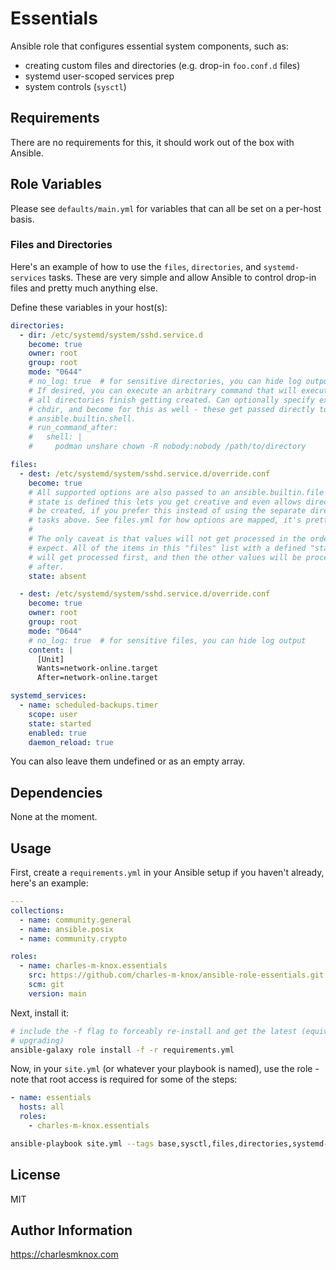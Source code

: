 # Essentials

Ansible role that configures essential system components, such as:

- creating custom files and directories (e.g. drop-in `foo.conf.d` files)
- systemd user-scoped services prep
- system controls (`sysctl`)

## Requirements

There are no requirements for this, it should work out of the box with Ansible.

## Role Variables

Please see `defaults/main.yml` for variables that can all be set on a per-host
basis.

### Files and Directories

Here's an example of how to use the `files`, `directories`, and
`systemd-services` tasks. These are very simple and allow Ansible to control
drop-in files and pretty much anything else.

Define these variables in your host(s):

```yaml
directories:
  - dir: /etc/systemd/system/sshd.service.d
    become: true
    owner: root
    group: root
    mode: "0644"
    # no_log: true  # for sensitive directories, you can hide log output
    # If desired, you can execute an arbitrary command that will execute after
    # all directories finish getting created. Can optionally specify executable,
    # chdir, and become for this as well - these get passed directly to
    # ansible.builtin.shell.
    # run_command_after:
    #   shell: |
    #     podman unshare chown -R nobody:nobody /path/to/directory

files:
  - dest: /etc/systemd/system/sshd.service.d/override.conf
    become: true
    # All supported options are also passed to an ansible.builtin.file task if
    # state is defined this lets you get creative and even allows directories to
    # be created, if you prefer this instead of using the separate directories
    # tasks above. See files.yml for how options are mapped, it's pretty simple.
    #
    # The only caveat is that values will not get processed in the order you
    # expect. All of the items in this "files" list with a defined "state" value
    # will get processed first, and then the other values will be processed
    # after.
    state: absent

  - dest: /etc/systemd/system/sshd.service.d/override.conf
    become: true
    owner: root
    group: root
    mode: "0644"
    # no_log: true  # for sensitive files, you can hide log output
    content: |
      [Unit]
      Wants=network-online.target
      After=network-online.target

systemd_services:
  - name: scheduled-backups.timer
    scope: user
    state: started
    enabled: true
    daemon_reload: true
```

You can also leave them undefined or as an empty array.

## Dependencies

None at the moment.

## Usage

First, create a `requirements.yml` in your Ansible setup if you haven't already,
here's an example:

```yaml
---
collections:
  - name: community.general
  - name: ansible.posix
  - name: community.crypto

roles:
  - name: charles-m-knox.essentials
    src: https://github.com/charles-m-knox/ansible-role-essentials.git
    scm: git
    version: main
```

Next, install it:

```bash
# include the -f flag to forceably re-install and get the latest (equivalent to
# upgrading)
ansible-galaxy role install -f -r requirements.yml
```

Now, in your `site.yml` (or whatever your playbook is named), use the role -
note that root access is required for some of the steps:

```yaml
- name: essentials
  hosts: all
  roles:
    - charles-m-knox.essentials
```

```bash
ansible-playbook site.yml --tags base,sysctl,files,directories,systemd-services --step
```

## License

MIT

## Author Information

<https://charlesmknox.com>
